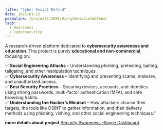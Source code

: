 ```yaml
---
title: "Cyber Social Defend"
date: 2025-01-15
permalink: /projects/2025/01/cybersocialdefend/
tags:
  - Awareness 
  - cybersecurity
---
```


A research-driven platform dedicated to **cybersecurity awareness and education**. This project is purely **educational and non-commercial**, focusing on:

✅ **Social Engineering Attacks** – Understanding phishing, pretexting, baiting, tailgating, and other manipulation techniques.  
✅ **Cybersecurity Awareness** – Identifying and preventing scams, malware, and unauthorized access.  
✅ **Best Security Practices** – Securing devices, accounts, and identities using strong passwords, multi-factor authentication (MFA), and safe browsing habits.  
✅ **Understanding the Hacker’s Mindset** – How attackers choose their targets, the tools like OSINT to gather information, and their delivery methods using phishing, vishing, and other social engineering techniques."

**more details about project**
[Security Awareness -Single Dashboard](https://cybersocialdefend.com/)
